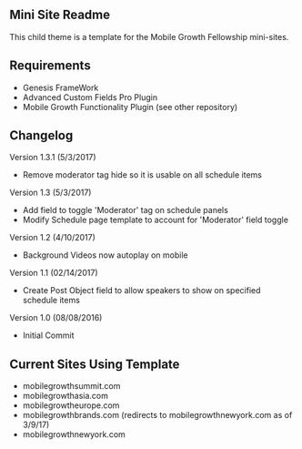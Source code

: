## Mini Site Readme

This child theme is a template for the Mobile Growth Fellowship mini-sites.

## Requirements

  - Genesis FrameWork
  - Advanced Custom Fields Pro Plugin
  - Mobile Growth Functionality Plugin (see other repository)

## Changelog

Version 1.3.1 (5/3/2017)
  - Remove moderator tag hide so it is usable on all schedule items

Version 1.3 (5/3/2017)
  - Add field to toggle 'Moderator' tag on schedule panels
  - Modify Schedule page template to account for 'Moderator' field toggle

Version 1.2 (4/10/2017)
  - Background Videos now autoplay on mobile

Version 1.1 (02/14/2017)
  - Create Post Object field to allow speakers to show on specified schedule items
  
Version 1.0 (08/08/2016)
  - Initial Commit
  
## Current Sites Using Template

  - mobilegrowthsummit.com
  - mobilegrowthasia.com
  - mobilegrowtheurope.com
  - mobilegrowthbrands.com (redirects to mobilegrowthnewyork.com as of 3/9/17)
  - mobilegrowthnewyork.com
